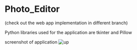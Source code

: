 # Photo_Editor 
(check out the web app implementation in different branch)


Python libraries used for the application are tkinter and Pillow 

screenshot of application
![up](https://github.com/user-attachments/assets/ccc99f04-5de6-454b-b79e-82d581ad152f)
